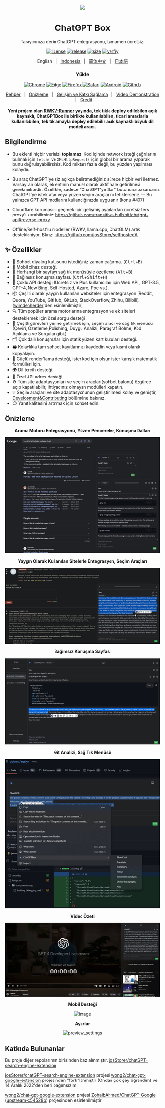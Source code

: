 <p align="center">
    <img src="./src/logo.png">
</p>

<h1 align="center">ChatGPT Box</h1>

<div align="center">

Tarayıcınıza derin ChatGPT entegrasyonu, tamamen ücretsiz.


[![license][license-image]][license-url]
[![release][release-image]][release-url]
[![size](https://img.shields.io/badge/minified%20size-390%20kB-blue)][release-url]
[![verfiy][verify-image]][verify-url]

English &nbsp;&nbsp;|&nbsp;&nbsp; [Indonesia](README_IN.md) &nbsp;&nbsp;|&nbsp;&nbsp; [简体中文](README_ZH.md) &nbsp;&nbsp;|&nbsp;&nbsp; [日本語](README_JA.md)

### Yükle

[![Chrome][Chrome-image]][Chrome-url]
[![Edge][Edge-image]][Edge-url]
[![Firefox][Firefox-image]][Firefox-url]
[![Safari][Safari-image]][Safari-url]
[![Android][Android-image]][Android-url]
[![Github][Github-image]][Github-url]

[Rehber](https://github.com/josStorer/chatGPTBox/wiki/Guide) &nbsp;&nbsp;|&nbsp;&nbsp; [Önizleme](#Preview) &nbsp;&nbsp;|&nbsp;&nbsp; [Gelişim ve Katkı Sağlama][dev-url] &nbsp;&nbsp;|&nbsp;&nbsp; [Video Demonstration](https://www.youtube.com/watch?v=E1smDxJvTRs) &nbsp;&nbsp;|&nbsp;&nbsp; [Credit](#Credit)

[dev-url]: https://github.com/josStorer/chatGPTBox/wiki/Development&Contributing

[license-image]: http://img.shields.io/badge/license-MIT-blue.svg

[license-url]: https://github.com/josStorer/chatGPTBox/blob/master/LICENSE

[release-image]: https://img.shields.io/github/release/josStorer/chatGPTBox.svg

[release-url]: https://github.com/josStorer/chatGPTBox/releases/latest

[verify-image]: https://github.com/josStorer/chatGPTBox/workflows/verify-configs/badge.svg

[verify-url]: https://github.com/josStorer/chatGPTBox/actions/workflows/verify-configs.yml

[Chrome-image]: https://img.shields.io/badge/-Chrome-brightgreen?logo=google-chrome&logoColor=white

[Chrome-url]: https://chrome.google.com/webstore/detail/chatgptbox/eobbhoofkanlmddnplfhnmkfbnlhpbbo

[Edge-image]: https://img.shields.io/badge/-Edge-blue?logo=microsoft-edge&logoColor=white

[Edge-url]: https://microsoftedge.microsoft.com/addons/detail/fission-chatbox-best/enjmfilpkbbabhgeoadmdpjjpnahkogf

[Firefox-image]: https://img.shields.io/badge/-Firefox-orange?logo=firefox-browser&logoColor=white

[Firefox-url]: https://addons.mozilla.org/firefox/addon/chatgptbox/

[Safari-image]: https://img.shields.io/badge/-Safari-blue?logo=safari&logoColor=white

[Safari-url]: https://apps.apple.com/app/fission-chatbox/id6446611121

[Android-image]: https://img.shields.io/badge/-Android-brightgreen?logo=android&logoColor=white

[Android-url]: https://github.com/josStorer/chatGPTBox/wiki/Install#install-to-android

[Github-image]: https://img.shields.io/badge/-Github-black?logo=github&logoColor=white

[Github-url]: https://github.com/josStorer/chatGPTBox/wiki/Install

#### Yeni projem olan [RWKV-Runner](https://github.com/josStorer/RWKV-Runner) yayında, tek tıkla deploy edilebilen açık kaynaklı, ChatGPTBox ile birlikte kullanılabilen, ticari amaçlarla kullanılabilen, tek tıklamayla deploy edilebilir açık kaynaklı büyük dil modeli aracı.

</div>

## Bilgilendirme

- Bu eklenti hiçbir verinizi **toplamaz**. Kod içinde network isteği çağrılarını bulmak için `fetch(` ve `XMLHttpRequest(` için global bir arama yaparak bunu doğrulayabilirsiniz. Kod miktarı fazla değil, bu yüzden yapılması kolaydır.

- Bu araç ChatGPT'ye siz açıkça belirtmediğiniz sürece hiçbir veri iletmez. Varsayılan olarak, eklentinin manuel olarak aktif hale getirilmesi gerekmektedir. Özellikle, sadece "ChatGPT'ye Sor" butonuna basarsanız ChatGPT'ye istek atar veya yüzen seçim araçlarını tetiklerseniz — Bu yalnızca GPT API modlarını kullandığınızda uygulanır (konu #407)

- Cloudflare korumasını geçmek için gelişmiş ayarlardan ücretsiz ters proxy'i kurabilirsiniz: https://github.com/transitive-bullshit/chatgpt-api#reverse-proxy

- Offline/Self-host'lu modeller (RWKV, llama.cpp, ChatGLM) artık destekleniyor, Bknz: https://github.com/josStorer/selfhostedAI

## ✨ Özellikler

- 🌈 Sohbet diyalog kutusunu istediğiniz zaman çağırma. (<kbd>Ctrl</kbd>+<kbd>B</kbd>)
- 📱 Mobil cihaz desteği.
- 📓 Herhangi bir sayfayı sağ tık menüsüyle özetleme (<kbd>Alt</kbd>+<kbd>B</kbd>)
- 📖 Bağımsız konuşma sayfası. (<kbd>Ctrl</kbd>+<kbd>Shift</kbd>+<kbd>H</kbd>)
- 🔗 Çoklu API desteği (Ücretsiz ve Plus kullanıcıları için Web API , GPT-3.5, GPT-4, New Bing, Self-Hosted, Azure, Poe vs.).
- 📦 Çeşitli olarak yaygın kullanılan websiteler için entegrasyon (Reddit, Quora, YouTube, GitHub, GitLab, StackOverflow, Zhihu, Bilibili). ([wimdenherder](https://github.com/wimdenherder)'den esinlenilmiştir)
- 🔍 Tüm popüler arama motorlarına entegrasyon ve ek siteleri desteklemek için özel sorgu desteği 
- 🧰 Çeşitli görevleri yerine getirmek için, seçim aracı ve sağ tık menüsü (Çeviri, Özetleme,Polishing, Duygu Analizi, Paragraf Bölme, Kod Açıklama ve Sorgular gibi.)
- 🗂️ Çok dallı konuşmalar için statik yüzen kart kutuları desteği.
- 🖨️ Kolaylıkla tam sohbet kayıtlarınızı kaydedin veya kısmi olarak kopyalayın.
- 🎨 Güçlü render'lama desteği, ister kod için olsun ister karışık matematik formülleri için.
- 🌍 Dil tercih desteği.
- 📝 Özel API adres desteği.
- ⚙️ Tüm site adaptasyonları ve seçim araçları(sohbet balonu) özgürce açıp kapatılabilir, ihtiyacınız olmayan modülleri kapatın.
- 💡 Seçim araçları ve site adaptasyonunun geliştirilmesi kolay ve geniştir, [Development&Contributing][dev-url] bölümüne bakınız.
- 😉 Yanıt kalitesini artırmak için sohbet edin.

## Önizleme

<div align="center">

**Arama Motoru Entegrasyonu, Yüzen Pencereler, Konuşma Dalları**

![preview_google_floatingwindow_conversationbranch](screenshots/preview_google_floatingwindow_conversationbranch.jpg)

**Yaygın Olarak Kullanılan Sitelerle Entegrasyon, Seçim Araçları**

![preview_reddit_selectiontools](screenshots/preview_reddit_selectiontools.jpg)

**Bağımsız Konuşma Sayfası**

![preview_independentpanel](screenshots/preview_independentpanel.jpg)

**Git Analizi, Sağ Tık Menüsü**

![preview_github_rightclickmenu](screenshots/preview_github_rightclickmenu.jpg)

**Video Özeti**

![preview_youtube](screenshots/preview_youtube.jpg)

**Mobil Desteği**

![image](https://user-images.githubusercontent.com/13366013/225529110-9221c8ce-ad41-423e-b6ec-097981e74b66.png)

**Ayarlar**

![preview_settings](screenshots/preview_settings.jpg)

</div>

## Katkıda Bulunanlar

Bu proje diğer repolarımın birisinden baz alınmıştır.
[josStorer/chatGPT-search-engine-extension](https://github.com/josStorer/chatGPT-search-engine-extension)

[josStorer/chatGPT-search-engine-extension](https://github.com/josStorer/chatGPT-search-engine-extension) projesi [wong2/chat-gpt-google-extension](https://github.com/wong2/chat-gpt-google-extension) projesinden "fork"lanmıştır (Ondan çok şey öğrendim)
ve 14 Aralık 2022'den beri bağımsızım

[wong2/chat-gpt-google-extension](https://github.com/wong2/chat-gpt-google-extension) projesi [ZohaibAhmed/ChatGPT-Google](https://github.com/ZohaibAhmed/ChatGPT-Google) ([upstream-c54528b](https://github.com/wong2/chatgpt-google-extension/commit/c54528b0e13058ab78bfb433c92603db017d1b6b)) projesinden esinlenilmiştir

